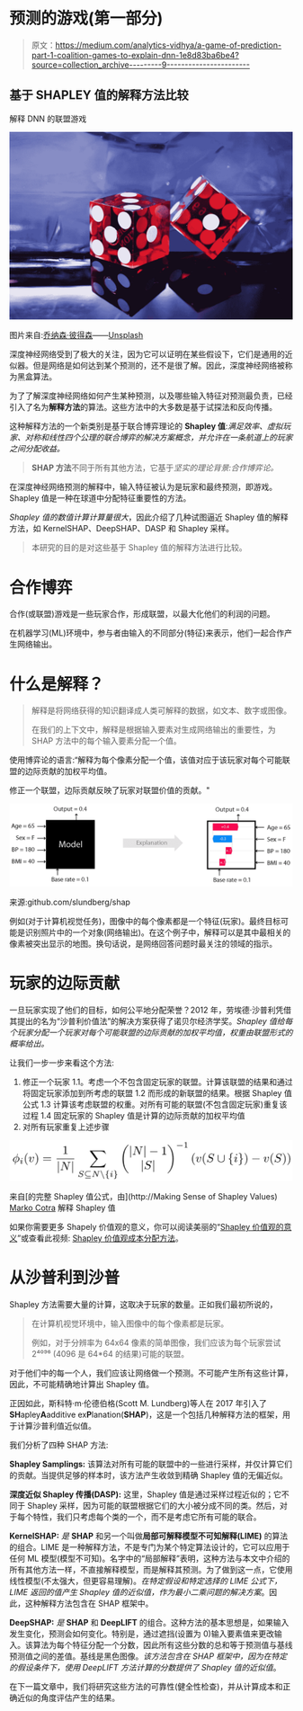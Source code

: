 # 预测的游戏(第一部分)

> 原文：<https://medium.com/analytics-vidhya/a-game-of-prediction-part-1-coalition-games-to-explain-dnn-1e8d83ba6be4?source=collection_archive---------9----------------------->

## 基于 SHAPLEY 值的解释方法比较

解释 DNN 的联盟游戏

![](img/02cea586a5405a424716ea7cadd6acfb.png)

图片来自:[乔纳森·彼得森](https://unsplash.com/@grizzlybear)——[Unsplash](https://unsplash.com/)

深度神经网络受到了极大的关注，因为它可以证明在某些假设下，它们是通用的近似器。但是网络是如何达到某个预测的，还不是很了解。因此，深度神经网络被称为黑盒算法。

为了了解深度神经网络如何产生某种预测，以及哪些输入特征对预测最负责，已经引入了名为**解释方法**的算法。这些方法中的大多数是基于试探法和反向传播。

这种解释方法的一个新类别是基于联合博弈理论的 **Shapley 值**:*满足效率、虚拟玩家、对称和线性四个公理的联合博弈的解决方案概念，并允许在一条航道上的玩家之间分配收益。*

> **SHAP 方法**不同于所有其他方法，它基于*坚实的理论背景:合作博弈论。*

在深度神经网络预测的解释中，输入特征被认为是玩家和最终预测，即游戏。Shapley 值是一种在球道中分配特征重要性的方法。

*Shapley 值的数值计算计算量很大*，因此介绍了几种试图逼近 Shapley 值的解释方法，如 KernelSHAP、DeepSHAP、DASP 和 Shapley 采样。

> 本研究的目的是对这些基于 Shapley 值的解释方法进行比较。

# 合作博弈

合作(或联盟)游戏是一些玩家合作，形成联盟，以最大化他们的利润的问题。

在机器学习(ML)环境中，参与者由输入的不同部分(特征)来表示，他们一起合作产生网络输出。

# 什么是解释？

> 解释是将网络获得的知识翻译成人类可解释的数据，如文本、数字或图像。
> 
> 在我们的上下文中，解释是根据输入要素对生成网络输出的重要性，为 SHAP 方法中的每个输入要素分配一个值。

使用博弈论的语言:“解释为每个像素分配一个值，该值对应于该玩家对每个可能联盟的边际贡献的加权平均值。

修正一个联盟，边际贡献反映了玩家对联盟价值的贡献。"

![](img/81e998120fa8349539af2019ff42e88e.png)

来源:github.com/slundberg/shap

例如(对于计算机视觉任务)，图像中的每个像素都是一个特征(玩家)。最终目标可能是识别照片中的一个对象(网络输出)。在这个例子中，解释可以是其中最相关的像素被突出显示的地图。换句话说，是网络回答问题时最关注的领域的指示。

# 玩家的边际贡献

一旦玩家实现了他们的目标，如何公平地分配荣誉？2012 年，劳埃德·沙普利凭借其提出的名为“沙普利价值法”的解决方案获得了诺贝尔经济学奖。*Shapley 值给每个玩家分配一个玩家对每个可能联盟的边际贡献的加权平均值，权重由联盟形式的概率给出。*

让我们一步一步来看这个方法:

1.  修正一个玩家
    1.1。考虑一个不包含固定玩家的联盟。计算该联盟的结果和通过将固定玩家添加到所考虑的联盟
    1.2 而形成的新联盟的结果。根据 Shapley 值公式
    1.3 计算该考虑联盟的权重。对所有可能的联盟(不包含固定玩家)重复该过程
    1.4 固定玩家的 Shapley 值是计算的边际贡献的加权平均值
2.  对所有玩家重复上述步骤

![](img/6ddfc4ce4e044f71d969c74d95a66d99.png)

来自[的完整 Shapley 值公式，由](http://Making Sense of Shapley Values) [Marko Cotra](https://medium.com/u/fb156392bae9?source=post_page-----1e8d83ba6be4--------------------------------) 解释 Shapley 值

如果你需要更多 Shapely 价值观的意义，你可以阅读美丽的“[Shapley 价值观的意义](https://towardsdatascience.com/making-sense-of-shapley-values-dc67a8e4c5e8)”或查看此视频: [Shapley 价值观成本分配方法](https://youtu.be/-PGAF-XO-PA)。

# 从沙普利到沙普

Shapley 方法需要大量的计算，这取决于玩家的数量。正如我们最初所说的，

> 在计算机视觉环境中，输入图像中的每个像素都是玩家。
> 
> 例如，对于分辨率为 64x64 像素的简单图像，我们应该为每个玩家尝试 2⁴⁰⁹⁶ (4096 是 64*64 的结果)可能的联盟。

对于他们中的每一个人，我们应该让网络做一个预测。不可能产生所有这些计算，因此，不可能精确地计算出 Shapley 值。

正因如此，斯科特·m·伦德伯格(Scott M. Lundberg)等人在 2017 年引入了**SH**apley**A**additive ex**P**lanation(**SHAP**)，这是一个包括几种解释方法的框架，用于计算沙普利值近似值。

我们分析了四种 SHAP 方法:

**Shapley Samplings:** 该算法对所有可能的联盟中的一些进行采样，并仅计算它们的贡献。当提供足够的样本时，该方法产生收敛到精确 Shapley 值的无偏近似。

**深度近似 Shapley 传播(DASP):** 这里，Shapley 值是通过采样过程近似的；它不同于 Shapley 采样，因为可能的联盟根据它们的大小被分成不同的类。然后，对于每个特性，我们只考虑每个类的一个，而不是考虑它所有可能的联合。

**KernelSHAP:** *是* **SHAP** 和另一个叫做**局部可解释模型不可知解释(LIME)** 的算法的组合。LIME 是一种解释方法，不是专门为某个特定算法设计的，它可以应用于任何 ML 模型(模型不可知)。名字中的“局部解释”表明，这种方法与本文中介绍的所有其他方法一样，不直接解释模型，而是解释其预测。为了做到这一点，它使用线性模型(不太强大，但更容易理解)。*在特定假设和特定选择的 LIME 公式下，LIME 返回的值产生 Shapley 值的近似值，作为最小二乘问题的解决方案*。因此，这种解释方法包含在 SHAP 框架中。

**DeepSHAP:** *是* **SHAP** 和 **DeepLIFT** 的组合。这种方法的基本思想是，如果输入发生变化，预测会如何变化。特别是，通过遮挡(设置为 0)输入要素值来更改输入。该算法为每个特征分配一个分数，因此所有这些分数的总和等于预测值与基线预测值之间的差值。基线是黑色图像。*该方法包含在 SHAP 框架中，因为在特定的假设条件下，使用 DeepLIFT 方法计算的分数提供了 Shapley 值的近似值*。

在下一篇文章中，我们将研究这些方法的可靠性(健全性检查)，并从计算成本和正确近似的角度评估产生的结果。